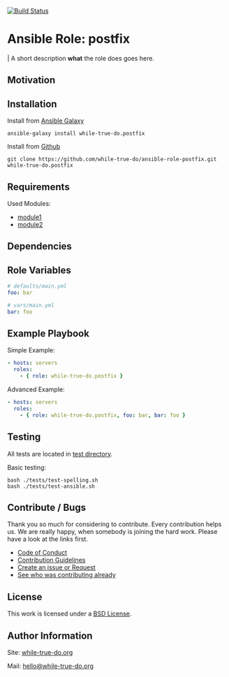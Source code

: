 [![Build Status](https://travis-ci.org/while-true-do/ansible-role-postfix.svg?branch=master)](https://travis-ci.org/while-true-do/ansible-role-postfix)

# Ansible Role: postfix
| A short description **what** the role does goes here.

<!-- 
-  Explain a bit more, if needed.
-  You can use bullets or write a small text
-->

## Motivation

<!-- Explain a bit **why** this role is needed. -->

## Installation

Install from [Ansible Galaxy](https://galaxy.ansible.com/while-true-do/postfix)

```
ansible-galaxy install while-true-do.postfix
```

Install from [Github](https://github.com/while-true-do/ansible-role-postfix)

```
git clone https://github.com/while-true-do/ansible-role-postfix.git while-true-do.postfix
```

## Requirements

Used Modules:

-   [module1](link)
-   [module2](link)

## Dependencies

<!--
Describe, if other roles are needed and link them here.
You also have to put the dependencies in the requirements.yml.

```
ansible-galaxy install -r requirements.yml
```

If nothing is needed, please write "None."
-->

## Role Variables

<!-- 
The variable files should explain itself and pasted/linked here.
Explanation should be done **in** the files, if needed. 
-->

```yaml
# defaults/main.yml
foo: bar
```

```yaml
# vars/main.yml
bar: foo
```

## Example Playbook

Simple Example:

```yaml
- hosts: servers 
  roles:
    - { role: while-true-do.postfix }
```

Advanced Example:

```yaml
- hosts: servers 
  roles:
    - { role: while-true-do.postfix, foo: bar, bar: foo }
```

## Testing

All tests are located in [test directory](./tests/).

Basic testing:

```
bash ./tests/test-spelling.sh
bash ./tests/test-ansible.sh
```

## Contribute / Bugs

Thank you so much for considering to contribute. Every contribution helps us.
We are really happy, when somebody is joining the hard work. Please have a look 
at the links first.

-   [Code of Conduct](./docs/CODE_OF_CONDUCT.md)
-   [Contribution Guidelines](./docs/CONTRIBUTING.md)
-   [Create an issue or Request](https://github.com/while-true-do/ansible-role-postfix/issues)
-   [See who was contributing already](https://github.com/while-true-do/ansible-role-postfix/graphs/contributors)

## License

This work is licensed under a [BSD License](https://opensource.org/licenses/BSD-3-Clause).

## Author Information

Site: [while-true-do.org](https://while-true-do.org)

Mail: [hello@while-true-do.org](mailto:hello@while-true-do.org)